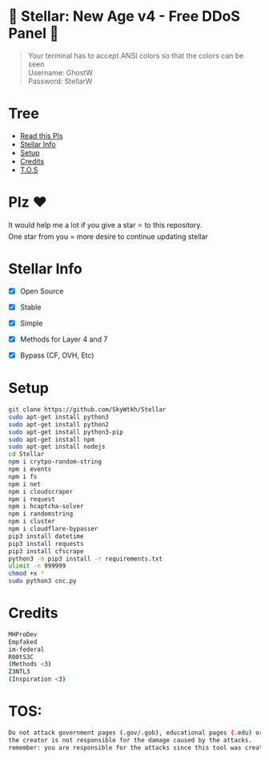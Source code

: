 # 🚀 Stellar: New Age v4 - Free DDoS Panel 🚀
> Your terminal has to accept ANSI colors so that the colors can be seen<br>
> Username: GhostW<br>
> Password: StellarW<br>

# Tree
* [Read this Pls](#plz-%EF%B8%8F)
* [Stellar Info](Stellar-Info)
* [Setup](#Setup)
* [Credits](#Credits)
* [T.O.S](#TOS)

# Plz ♥️
It would help me a lot if you give a star ⭐ to this repository.<br>
One star from you = more desire to continue updating stellar

# Stellar Info
- [x] Open Source
- [x] Stable
- [x] Simple
- [x] Methods for Layer 4 and 7
- [x] Bypass (CF, OVH, Etc)  


# Setup
```sh
git clone https://github.com/SkyWtkh/Stellar
sudo apt-get install python3
sudo apt-get install python2
sudo apt-get install python3-pip
sudo apt-get install npm
sudo apt-get install nodejs
cd Stellar
npm i crytpo-random-string
npm i events
npm i fs
npm i net
npm i cloudscraper
npm i request
npm i hcaptcha-solver
npm i randomstring
npm i cluster
npm i cloudflare-bypasser
pip3 install datetime
pip3 install requests
pip3 install cfscrape
python3 -m pip3 install -r requirements.txt
ulimit -n 999999
chmod +x *
sudo python3 cnc.py
```

# Credits
```sh
MHProDev
Empfaked
im-federal
R00tS3C
(Methods <3)
Z3NTL3
(Inspiration <3)
```

# TOS:
```sh
Do not attack government pages (.gov/.gob), educational pages (.edu) or the United States Department of Defense (.mil), 
the creator is not responsible for the damage caused by the attacks. 
remember: you are responsible for the attacks since this tool was created for educational purposes
```
